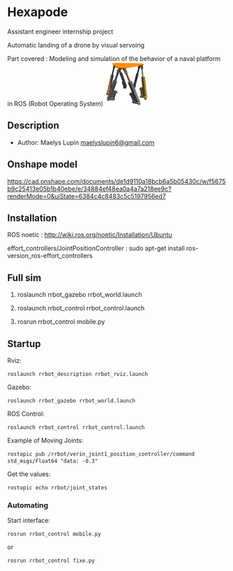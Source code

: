 # Hexapode
Assistant engineer internship project

Automatic landing of a drone by visual servoing

Part covered : Modeling and simulation of the behavior of a naval platform in ROS (Robot Operating System)
<img src="Hexa.png" width="100" height="100">

## Description

* Author: Maelys Lupin <maelyslupin6@gmail.com>

## Onshape model

https://cad.onshape.com/documents/de1d9110a18bcb6a5b05430c/w/f5675b9c25413e05b1b40ebe/e/34884ef48ea0a4a7a218ee9c?renderMode=0&uiState=6384c4c8483c5c5197956ed7

## Installation 

ROS noetic : http://wiki.ros.org/noetic/Installation/Ubuntu

effort_controllers/JointPositionController : sudo apt-get install ros-version_ros-effort_controllers

## Full sim

1. roslaunch rrbot_gazebo rrbot_world.launch

2. roslaunch rrbot_control rrbot_control.launch

3. rosrun rrbot_control mobile.py

## Startup

Rviz:

    roslaunch rrbot_description rrbot_rviz.launch

Gazebo:

    roslaunch rrbot_gazebo rrbot_world.launch

ROS Control:

    roslaunch rrbot_control rrbot_control.launch

Example of Moving Joints:

    rostopic pub /rrbot/verin_joint1_position_controller/command std_msgs/Float64 "data: -0.3"

Get the values:

    rostopic echo rrbot/joint_states
    
### Automating

Start interface:

    rosrun rrbot_control mobile.py
or  

    rosrun rrbot_control fixe.py
    
    

